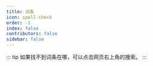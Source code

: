 ```yaml
---
title: 词条
icon: spell-check
order: -1
index: false
contributors: false
sidebar: false
---
```


::: tip
如果找不到词条在哪，可以点击网页右上角的搜索。
:::

<Catalog></Catalog>